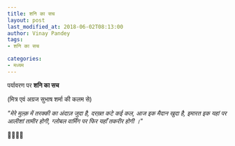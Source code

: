 ```yaml
---
title: शनि का सच
layout: post
last_modified_at: 2018-06-02T08:13:00
author: Vinay Pandey
tags:
- शनि का सच

categories:
- मध्यम
---
```

पर्यावरण पर
**शनि का सच**

(मित्र एवं अग्रज सुभाष शर्मा की कलम से)

*"मेरे मुल्क़ में तरक्की का अंदाज़ जुदा है,*
*दरख़्त कटे कई कल, आज इक मैदान खुदा है,*
*इमारत इक यहां पर आलीशां  तामीर होगी,*
*ग्लोबल वार्मिंग पर फिर यहाँ तकरीर होगी ।"*

🙏🌷🌷🌷


